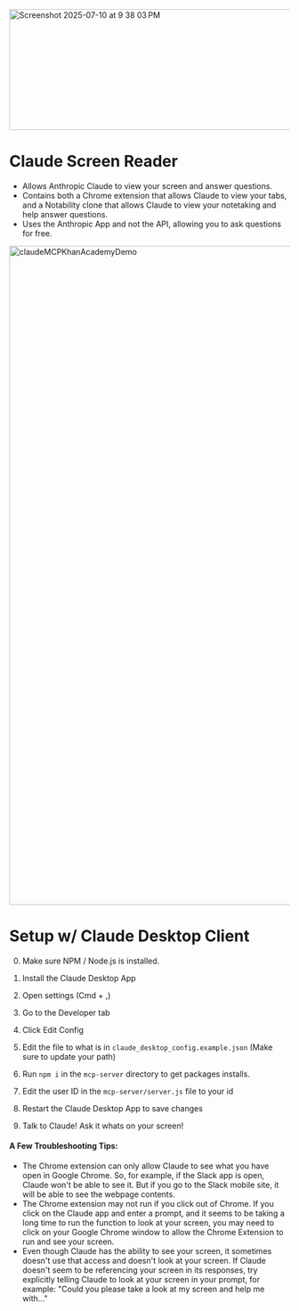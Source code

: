 <img width="845" height="217" alt="Screenshot 2025-07-10 at 9 38 03 PM" src="https://github.com/user-attachments/assets/4a257d53-8161-4a61-bca4-febdbd8f7a40" />

# Claude Screen Reader
- Allows Anthropic Claude to view your screen and answer questions.
- Contains both a Chrome extension that allows Claude to view your tabs, and a Notability clone that allows Claude to view your notetaking and help answer questions.
- Uses the Anthropic App and not the API, allowing you to ask questions for free.
<img width="1183" alt="claudeMCPKhanAcademyDemo" src="https://github.com/user-attachments/assets/8426729b-d701-478a-b9e3-6a7d24704ef9" />


# Setup w/ Claude Desktop Client

0) Make sure NPM / Node.js is installed.
1) Install the Claude Desktop App
2) Open settings (Cmd + ,)
3) Go to the Developer tab
4) Click Edit Config
5) Edit the file to what is in `claude_desktop_config.example.json` (Make sure to update your path)
6) Run `npm i` in the `mcp-server` directory to get packages installs.
7) Edit the user ID in the `mcp-server/server.js` file to your id
8) Restart the Claude Desktop App to save changes

9) Talk to Claude! Ask it whats on your screen!

#### A Few Troubleshooting Tips:
- The Chrome extension can only allow Claude to see what you have open in Google Chrome. So, for example, if the Slack app is open, Claude won't be able to see it. But if you go to the Slack mobile site, it will be able to see the webpage contents.
-  The Chrome extension may not run if you click out of Chrome. If you click on the Claude app and enter a prompt, and it seems to be taking a long time to run the function to look at your screen, you may need to click on your Google Chrome window to allow the Chrome Extension to run and see your screen.
- Even though Claude has the ability to see your screen, it sometimes  doesn't use that access and doesn't look at your screen. If Claude doesn't seem to be referencing your screen in its responses, try explicitly telling Claude to look at your screen in your prompt, for example: "Could you please take a look at my screen and help me with..."
